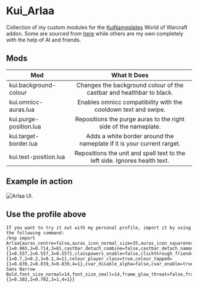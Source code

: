 # Kui_Arlaa
Collection of my custom modules for the [KuiNameplates](https://www.curseforge.com/wow/addons/kuinameplates) World of Warcraft addon. Some are sourced from [here](https://github.com/kesava-wow/kuinameplates-customs) while others are my own completely with the help of AI and friends. 

## Mods
| Mod  | What It Does |
| ------------- |:-------------:|
| kui.background-colour      | Changes the background colour of the castbar and healthbar to black.    |
| kui.omnicc-auras.lua      | Enables omnicc compatibility with the cooldown text and swipe.    |
| kui.purge-position.lua      | Repositions the purge auras to the right side of the nameplate.    |
| kui.target-border.lua     | Adds a white border around the nameplate if it is your current rarget.    |
| kui.text-position.lua      | Repositions the unit and spell text to the left side. Ignores health text.   |

## Example in action
![Arlaa UI.](https://imgur.com/BMPcw9S)

## Use the profile above

```
If you want to try it out with my personal profile, import it by using the following command:
/knp import
Arlaa{auras_centre=false,auras_icon_normal_size=35,auras_icon_squareness=0.8,auras_offset=2,auras_purge_size=38,bar_animation=2,bar_texture=Atrocity,bot_vertical_offset=6,castbar_colour={1=0.965,2=0.714,3=0},castbar_detach_combine=false,castbar_detach_nameonly=true,castbar_detach_offset=-1,castbar_detach_width=230,castbar_height=20,castbar_icon=false,castbar_name_vertical_offset=2.5,castbar_shield=false,castbar_showfriend=false,castbar_unin_colour={1=0.557,2=0.557,3=0.557},classpowers_enable=false,clickthrough_friend=true,colour_hated={1=0.7,2=0.2,3=0.1,4=1},colour_player_class=true,colour_tapped={1=0.839,2=0.839,3=0.839,4=1},cvar_disable_alpha=false,cvar_enable=true,cvar_name_only=true,cvar_show_friendly_npcs=true,execute_enabled=false,fade_non_target_alpha=1,font_face=PT Sans Narrow Bold,font_size_normal=14,font_size_small=14,frame_glow_threat=false,frame_height=28,frame_target_size=false,frame_width=230,glow_as_shadow=false,health_text=true,health_text_hostile_dmg=6,health_text_hostile_max=6,hide_names=false,name_vertical_offset=6,nameonly_health_colour=false,nameonly_target=false,target_arrows_size=40,target_glow=false,target_glow_colour={1=0.302,2=0.702,3=1,4=1}}
```